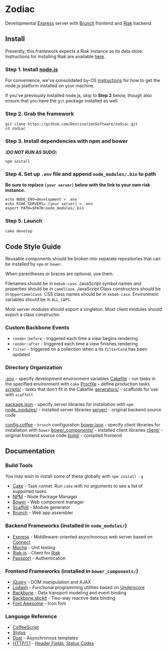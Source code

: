 # Zodiac

Developmental [Express](http://expressjs.com/) server with [Brunch](http://brunch.io) frontend and [Riak](http://basho.com/riak/) backend

## Install

Presently, this framework expects a Riak instance as its data store.
Instructions for installing Riak are available [here](http://docs.basho.com/riak/latest/quickstart/).

### Step 1. Install [node.js](http://nodejs.org/)

For convenience, we've consolidated by-OS [instructions](NODE_INSTALL.md) for how to get the node.js platform installed on your machine.

If you've previously installed node.js, skip to **Step 2** below, though also ensure that you have the `git` package installed as well.

### Step 2. Grab the framework

    git clone https://github.com/DestinationSoftware/zodiac.git
    cd zodiac

### Step 3. Install dependencies with npm and bower

(***DO NOT RUN AS SUDO***)

    npm install

### Step 4. Set up `.env` file and append `node_modules/.bin` to path

**Be sure to replace `[your server]` below with the link to your own riak instance.**

    echo NODE_ENV=development > .env
    echo RIAK_SERVERS= [your server] > .env
    export PATH=$PATH:node_modules/.bin

### Step 5. Launch

    cake develop

## Code Style Guide

Reusable components should be broken into separate repositories that can be installed by `npm` or `bower`.

When parentheses or braces are optional, use them.

Filenames should be in `kebab-case`. JavaScript symbol names and properties should be in `camelCase`. JavaScript Class constructors should be in `UpperCamelCase`. CSS class names should be in `kebab-case`. Environment variables should be in `ALL_CAPS`.

Most server modules should export a singleton. Most client modules should export a class constructor.

### Custom Backbone Events

- `render:before` - triggered each time a view begins rendering
- `render:after` - triggered each time a view finishes rendering
- `filter` - triggered on a collection when a its `filterCond` has been updated

### Directory Organization

[.env](.env) - specify development environment variables
[Cakefile](Cakefile) - run tasks in the specified environment with `cake`
[Procfile](Procfile) - define production tasks
[scripts/](scripts/) - tasks that don't fit in the Cakefile
[generators/](generators/) - scaffolds for use with `scaffolt`

[package.json](package.json) - specify server libraries for installation with `npm`
[node_modules/](node_modules/) - installed server libraries
[server/](server/index.html) - original backend source code

[config.coffee](config.coffee) - `brunch` configuration
[bower.json](bower.json) - specify client libraries for installation with `bower`
[bower_components/](bower_components/) - installed client libraries
[client/](client/) - original frontend source code
[build/](build/) - compiled frontend

## Documentation

### Build Tools

You may wish to install some of these globally with `npm install -g`

- [Cake](http://coffeescript.org/documentation/docs/cake.html) - Task runner. Run `cake` with no arguments to see a list of supported tasks.
- [NPM](https://npmjs.org/doc/cli/npm.html) - Node Package Manager
- [Bower](http://twitter.github.com/bower/) - Web component manager
- [Scaffolt](https://github.com/paulmillr/scaffolt) - Module generator
- [Brunch](http://brunch.io/) - Web app assembler

### Backend Frameworks (installed in `node_modules/`)

- [Express](http://expressjs.com/) - Middleware-oriented asynchronous web server
based on [Connect](http://www.senchalabs.org/connect/)
- [Mocha](http://visionmedia.github.com/mocha/) - Unit testing
- [Riak-js](http://riakjs.com/) - Client for [Riak](http://docs.basho.com/riak/latest/dev/references/http/)
- [Passport](http://passportjs.org/) - Authentication

### Frontend Frameworks (installed in `bower_components/`)

- [jQuery](http://api.jquery.com/) - DOM manipulation and AJAX
- [Lodash](http://lodash.com/docs) - Functional programming utilities based on [Underscore](http://underscorejs.org/)
- [Backbone](http://backbonejs.org/) - Data transport modeling and event binding
- [Backbone.stickit](http://nytimes.github.io/backbone.stickit/) - Two-way reactive data binding
- [Font Awesome](http://fortawesome.github.com/Font-Awesome/) - Icon font

### Language Reference

- [CoffeeScript](http://coffeescript.org/)
- [Stylus](http://learnboost.github.io/stylus/)
- [Dust](http://akdubya.github.io/dustjs/) - Asynchronous templates
- [HTTP/1.1](http://www.w3.org/Protocols/rfc2616/rfc2616.html) - [Header Fields](http://www.w3.org/Protocols/rfc2616/rfc2616-sec14.html), [Status Codes](http://www.w3.org/Protocols/rfc2616/rfc2616-sec10.html)
